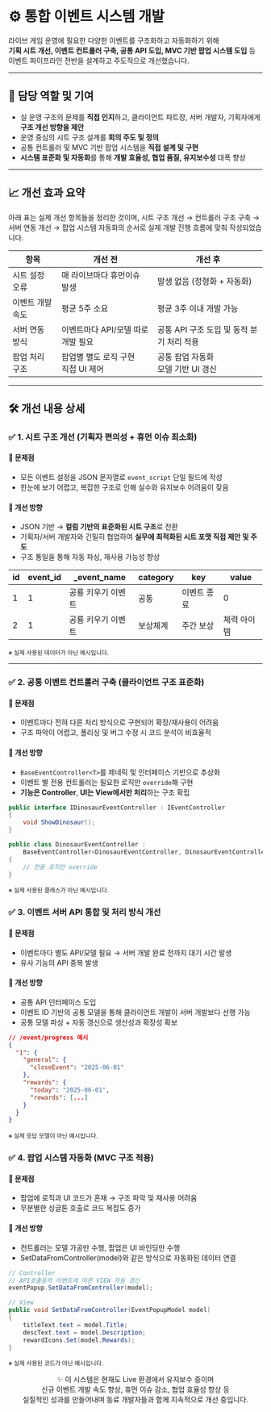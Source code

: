 # ⚙ 통합 이벤트 시스템 개발

라이브 게임 운영에 필요한 다양한 이벤트를 구조화하고 자동화하기 위해  
**기획 시트 개선, 이벤트 컨트롤러 구축, 공통 API 도입, MVC 기반 팝업 시스템 도입** 등  
이벤트 파이프라인 전반을 설계하고 주도적으로 개선했습니다.

---

## 💬 담당 역할 및 기여

- 실 운영 구조의 문제를 **직접 인지**하고, 클라이언트 파트장, 서버 개발자, 기획자에게 **구조 개선 방향을 제안**
- 운영 중심의 시트 구조 설계를 **회의 주도 및 정의**
- 공통 컨트롤러 및 MVC 기반 팝업 시스템을 **직접 설계 및 구현**
- **시스템 표준화 및 자동화**를 통해 **개발 효율성, 협업 품질, 유지보수성** 대폭 향상

---

## 📈 개선 효과 요약
아래 표는 실제 개선 항목들을 정리한 것이며,
시트 구조 개선 → 컨트롤러 구조 구축 → 서버 연동 개선 → 팝업 시스템 자동화의 순서로
실제 개발 진행 흐름에 맞춰 작성되었습니다.

| 항목        | 개선 전                     | 개선 후                       |
| --------- | ------------------------ | -------------------------- |
| 시트 설정 오류  | 매 라이브마다 휴먼이슈 발생          | 발생 없음 (정형화 + 자동화)          |
| 이벤트 개발 속도 | 평균 5주 소요                 | 평균 3주 이내 개발 가능             |
| 서버 연동 방식  | 이벤트마다 API/모델 따로 개발 필요    | 공통 API 구조 도입 및 동적 분기 처리 적용 |
| 팝업 처리 구조  | 팝업별 별도 로직 구현<br>직접 UI 제어 | 공통 팝업 자동화<br>모델 기반 UI 갱신   |


---

## 🛠 개선 내용 상세

### ✅ 1. 시트 구조 개선 (기획자 편의성 + 휴먼 이슈 최소화)

#### 🎯 문제점
- 모든 이벤트 설정을 JSON 문자열로 `event_script` 단일 필드에 작성
- 한눈에 보기 어렵고, 복잡한 구조로 인해 실수와 유지보수 어려움이 잦음

#### 🧭 개선 방향
- JSON 기반 → **컬럼 기반의 표준화된 시트 구조**로 전환
- 기획자/서버 개발자와 긴밀히 협업하여 **실무에 최적화된 시트 포맷 직접 제안 및 주도**
- 구조 통일을 통해 자동 파싱, 재사용 가능성 향상

| id | event_id | _event_name        | category | key         | value     |
|----|----------|--------------------|----------|-------------|-----------|
| 1  | 1        | 공룡 키우기 이벤트  | 공통     | 이벤트 종료 | 0         |
| 2  | 1        | 공룡 키우기 이벤트  | 보상체계 | 주간 보상   | 체력 아이템 |

<sub>※ 실제 사용된 데이터가 아닌 예시입니다.</sub>

---

### ✅ 2. 공통 이벤트 컨트롤러 구축 (클라이언트 구조 표준화)

#### 🎯 문제점
- 이벤트마다 전혀 다른 처리 방식으로 구현되어 확장/재사용이 어려움
- 구조 파악이 어렵고, 폴리싱 및 버그 수정 시 코드 분석이 비효율적

#### 🧭 개선 방향
- `BaseEventController<T>`를 제네릭 및 인터페이스 기반으로 추상화
- 이벤트 별 전용 컨트롤러는 필요한 로직만 `override`해 구현
- **기능은 Controller**, **UI는 View에서만 처리**하는 구조 확립

```csharp
public interface IDinosaurEventController : IEventController
{
    void ShowDinosaur();
}

public class DinosaurEventController :
    BaseEventController<DinosaurEventController, DinosaurEventControllerData, IDinosaurEventController>
{
    // 전용 로직만 override
}
```
<sub>※ 실제 사용된 클래스가 아닌 예시입니다.</sub>

### ✅ 3. 이벤트 서버 API 통합 및 처리 방식 개선

#### 🎯 문제점
- 이벤트마다 별도 API/모델 필요 → 서버 개발 완료 전까지 대기 시간 발생
- 유사 기능의 API 중복 발생

#### 🧭 개선 방향
- 공통 API 인터페이스 도입
- 이벤트 ID 기반의 공통 모델을 통해 클라이언트 개발이 서버 개발보다 선행 가능
- 공통 모델 파싱 + 자동 갱신으로 생산성과 확장성 확보

```json
// /event/progress 예시
{
  "1": {
    "general": {
      "closeEvent": "2025-06-01"
    },
    "rewards": {
      "today": "2025-06-01",
      "rewards": [...]
    }
  }
}
```
<sub>※ 실제 응답 모델이 아닌 예시입니다.</sub>

### ✅ 4. 팝업 시스템 자동화 (MVC 구조 적용)

#### 🎯 문제점
- 팝업에 로직과 UI 코드가 혼재 → 구조 파악 및 재사용 어려움
- 무분별한 싱글톤 호출로 코드 복잡도 증가

#### 🧭 개선 방향
- 컨트롤러는 모델 가공만 수행, 팝업은 UI 바인딩만 수행
- SetDataFromController(model)와 같은 방식으로 자동화된 데이터 연결

```csharp
// Controller
// API호출등의 이벤트에 따른 VIEW 자동 갱신
eventPopup.SetDataFromController(model);

// View
public void SetDataFromController(EventPopupModel model)
{
    titleText.text = model.Title;
    descText.text = model.Description;
    rewardIcons.Set(model.Rewards);
}
```
<sub>※ 실제 사용된 코드가 아닌 예시입니다.</sub>

<div align="center">
✨ 이 시스템은 현재도 Live 환경에서 유지보수 중이며<br>
신규 이벤트 개발 속도 향상, 휴먼 이슈 감소, 협업 효율성 향상 등<br>
실질적인 성과를 만들어내며 동료 개발자들과 함께 지속적으로 개선 중입니다.

</div>
